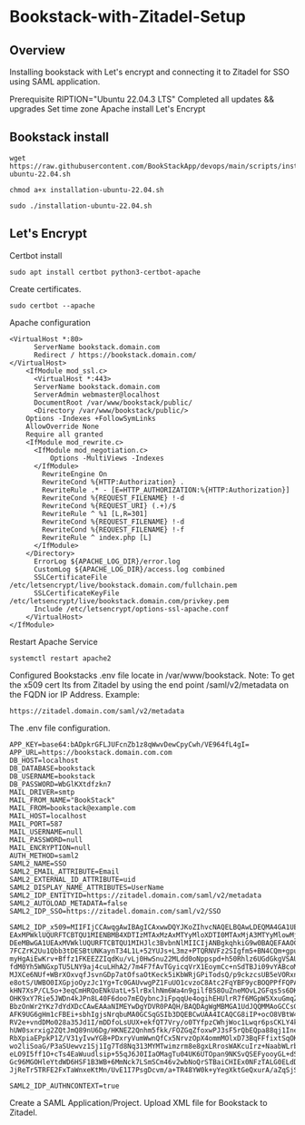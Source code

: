# Bookstack-with-Zitadel-Setup

## Overview
Installing bookstack with Let's encrypt and connecting it to Zitadel for SSO using SAML application.

Prerequisite
  RIPTION="Ubuntu 22.04.3 LTS"
  Completed all updates && upgrades
  Set time zone
  Apache install
  Let's Encrypt

## Bookstack install

```
wget https://raw.githubusercontent.com/BookStackApp/devops/main/scripts/installation-ubuntu-22.04.sh
```
```
chmod a+x installation-ubuntu-22.04.sh
```
```
sudo ./installation-ubuntu-22.04.sh
```
## Let's Encrypt

Certbot install
```
sudo apt install certbot python3-certbot-apache
```
Create certificates.
```
sudo certbot --apache
```
Apache  configuration
```
<VirtualHost *:80>
      ServerName bookstack.domain.com
      Redirect / https://bookstack.domain.com/
</VirtualHost>
    <IfModule mod_ssl.c>
      <VirtualHost *:443>
      ServerName bookstack.domain.com
      ServerAdmin webmaster@localhost
      DocumentRoot /var/www/bookstack/public/
      <Directory /var/www/bookstack/public/>
    Options -Indexes +FollowSymLinks
    AllowOverride None
    Require all granted
    <IfModule mod_rewrite.c>
      <IfModule mod_negotiation.c>
          Options -MultiViews -Indexes
      </IfModule>
        RewriteEngine On
        RewriteCond %{HTTP:Authorization} .
        RewriteRule .* - [E=HTTP_AUTHORIZATION:%{HTTP:Authorization}]
        RewriteCond %{REQUEST_FILENAME} !-d
        RewriteCond %{REQUEST_URI} (.+)/$
        RewriteRule ^ %1 [L,R=301]
        RewriteCond %{REQUEST_FILENAME} !-d
        RewriteCond %{REQUEST_FILENAME} !-f
        RewriteRule ^ index.php [L]
      </IfModule>
    </Directory>
      ErrorLog ${APACHE_LOG_DIR}/error.log
      CustomLog ${APACHE_LOG_DIR}/access.log combined
      SSLCertificateFile /etc/letsencrypt/live/bookstack.domain.com/fullchain.pem
      SSLCertificateKeyFile /etc/letsencrypt/live/bookstack.domain.com/privkey.pem
      Include /etc/letsencrypt/options-ssl-apache.conf
    </VirtualHost>
</IfModule>
```

Restart Apache Service

```
systemctl restart apache2
```
Configured Bookstacks .env file locate in /var/www/bookstack.
Note: To get the x509 cert Its from Zitadel by using the end point /saml/v2/metadata on the FQDN ior IP Address.
Example: 
```
https://zitadel.domain.com/saml/v2/metadata
```
The .env file configuration.

```
APP_KEY=base64:bADpkrGFLJUFcnZb1z8qWwvDewCpyCwh/VE964fL4gI=
APP_URL=https://bookstack.domain.com.com
DB_HOST=localhost
DB_DATABASE=bookstack
DB_USERNAME=bookstack
DB_PASSWORD=WbGlKXtdfzkn7
MAIL_DRIVER=smtp
MAIL_FROM_NAME="BookStack"
MAIL_FROM=bookstack@example.com
MAIL_HOST=localhost
MAIL_PORT=587
MAIL_USERNAME=null
MAIL_PASSWORD=null
MAIL_ENCRYPTION=null
AUTH_METHOD=saml2
SAML2_NAME=SSO
SAML2_EMAIL_ATTRIBUTE=Email
SAML2_EXTERNAL_ID_ATTRIBUTE=uid
SAML2_DISPLAY_NAME_ATTRIBUTES=UserName
SAML2_IDP_ENTITYID=https://zitadel.domain.com/saml/v2/metadata
SAML2_AUTOLOAD_METADATA=false
SAML2_IDP_SSO=https://zitadel.domain.com/saml/v2/SSO

SAML2_IDP_x509=MIIFIjCCAwqgAwIBAgICAxwwDQYJKoZIhvcNAQELBQAwLDEQMA4GA1UEChMHWklUQURFTDEYMBYGA1U
EAxMPWklUQURFTCBTQU1MIENBMB4XDTIzMTAxMzAxMTYyMloXDTI0MTAxMjA3MTYyMlowMjEQMA4GA1UEChMHWklUQURFT
DEeMBwGA1UEAxMVWklUQURFTCBTQU1MIHJlc3BvbnNlMIICIjANBgkqhkiG9w0BAQEFAAOCAg8AMIICCgKCAgEA4rFWxS8
7FCZrK2Uu1Qbb3tDESBtUNKaynT34L1L+52YUJs+L3mz+PTQRNVFz2SIgfm5+BN4CQm+gpuzQUz2jOxsHs/zSTUEWMM4wo
myHgAiEwKrv+Bffz1FKEEZZIqdKu/vLj0HwSnu22MLdd0oNppspd+h50Rhlz6UGdGkgVSAUWXKe4jX1TiSdXxLPYH8q7OK
fdM0Yh5WNGxpTU5LNY9aj4cuLHhA2/7m4F7fAvTGyicqVrX1EoymCc+nSdTBJi09vYABcoM1Vi4BQCx/gQWaBQZYvSmRkM
MJXCe6NUf+WBrXOxvqfJsvnGDp7atOfsaOtKeck5iKbWRjGPiTodsQ/p9ckzcsUB5eVORxnUlJBP6wUl46RjeoBe2QPExx
e8otS/UWBO0IXGpjoOyzJc1Yg+Tc0GAUvwgPZ1FuUO1cvzoC8Atc2FqYBF9ycBOQPPfFQPA9WD4/EWjAFWr1OY3Jfb4/A/
kHN7XsP/CL5o+3eqCmHRQoENkUatL+5lrBxlhNm6Wa4n9gilfB58OuZneMOvL2GFqs5s6DKX1fn+SQul6+IqaMGZ597Nw7
OHK9xY7Rie5JWDn4kJPn8L40F6doo7mEQybncJiFpqqUe4ogihEHUlrR7f6MGpW5XxuGmqZW8KH99occELKY0UoVmdR/ri
BbzOnWr2YKz7dYdXDcCAwEAAaNIMEYwDgYDVR0PAQH/BAQDAgWgMBMGA1UdJQQMMAoGCCsGAQUFBwMCMB8GA1UdIwQYMBa
AFK9UG6gHm1cFBEi+sbhIgjsNrqbuMA0GCSqGSIb3DQEBCwUAA4ICAQCG8iIP+ocO8VBtW4SqVPYXsUpkzJlrNzECSuAZP
RV2e+vndDMo028a35Jd1I/mDDfoLsUUX+ekfQT7Vry/o0TYfpzCWhjWoc1Lwqr6psCKLY4klvuyOPtud7EPUQsukLivCQX
hUW0sxrxig2ZQtJmQ89nU6Dg/HKNEZ2Qnhm5fkk/FOZGqZfoxwPJ3sF5rQbEQpa88qj1IneseEuVOC5+b1ix8nJslW9ukW
RbXpiaEPpkP1Z/V31yIvwYGB+PDxryVumWwnQfCx5NrvzOpX4ommMOlxD73BqFFfixtSqOKA+R4JN+L/F+hWiOSj77Jp1c
wo2liSoaG/P3aSUewvz1Sj1Ig7Td8Nq313MYMTwimzrm8e8gxLRrosWAKcuIrz+NaabWLrbePrll2GvPUDYI4+Iwkf6YCy
eLO9I5ff1O+cTs4EaWuudlsip+55qJ6J0IIaOMagTu04UK6UTOpan9NKSvQSEFyooyGL+dSv8/WkOexEgy/62k41KlcjNM
Gc96MGOHleYtdWD6HSF1B3WB+6MmNck7LSmSCm46v2wbNoQrSTBaiCHIEx0NFzTALG0ELdDAzivFKS9pBEPyK3McMWXCKY
JjReTr5TRFE2FxTaWnxeKtMn/UvE1I7PsgDcvm/a+TR48YW0k+yYegXktGeQxurA/aZqSjSBc55kfDR8A==

SAML2_IDP_AUTHNCONTEXT=true
```
Create a SAML Application/Project.
Upload XML file for Bookstack to Zitadel.  






















